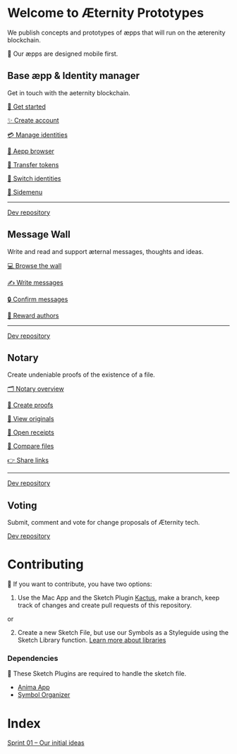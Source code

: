 # Welcome to Æternity Prototypes
We publish concepts and prototypes of æpps that will run on the æterenity blockchain.

📱 Our æpps are designed mobile first.




## Base æpp & Identity manager
Get in touch with the aeternity blockchain. 


[🚀 Get started](base-aepp/base.md#-get-started)

[✨ Create account](base-aepp/base.md#-create-account)

[💳 Manage identities](base.md#-manage-identities)

[👀 Aepp browser](base.md#-aepp-browser)

[💸 Transfer tokens](base.md#—transfer-tokens)

[🤞 Switch identities](base.md#—switch-identities)

[🤳 Sidemenu](base.md#—sidemenu)

***

[Dev repository](https://github.com/aeternity/aepp-identity)




## Message Wall
Write and read and support æternal messages, thoughts and ideas.

[💻 Browse the wall](base-aepp/wall.md#-browse-the-wall)

[✍ Write messages](base-aepp/wall.md#—write—messanges)

[🔒 Confirm messages](base-aepp/wall.md#—confirm—messages)

[👏 Reward authors](base-aepp/wall.md#—reward—authors)

***

[Dev repository](https://github.com/aeternity/aepp-wall)



## Notary
Create undeniable proofs of the existence of a file.

[🗂 Notary overview](base-aepp/notary.md#—notary—overview)

[📃 Create proofs](base-aepp/notary.md#—create—proofs)

[👀 View originals](base-aepp/notary.md#-view-originals--open-receipts--compare-files--share-links)

[📄 Open receipts](base-aepp/notary.md#-view-originals--open-receipts--compare-files--share-links)

[👐 Compare files](base-aepp/notary.md#-view-originals--open-receipts--compare-files--share-links)

[👉 Share links](base-aepp/notary.md#-view-originals--open-receipts--compare-files--share-links)

***

[Dev repository](https://github.com/aeternity/aepp-aexistence)




## Voting
Submit, comment and vote for change proposals of Æternity tech.

[Dev repository](https://github.com/aeternity/aepp-voting)



# Contributing
👏 If you want to contribute, you have two options:

1. Use the Mac App and the Sketch Plugin [Kactus](https://github.com/kactus-io/kactus), make a branch, keep track of changes and create pull requests of this repository.

or

2. Create a new Sketch File, but use our Symbols as a Styleguide using the Sketch Library function. [Learn more about libraries](https://www.sketchapp.com/docs/libraries/adding-libraries)




### Dependencies
👾 These Sketch Plugins are required to handle the sketch file.
* [Anima App](https://animaapp.github.io/)
* [Symbol Organizer](https://github.com/sonburn/symbol-organizer)



# Index
[Sprint 01 – Our initial ideas](base-aepp/main.md)






